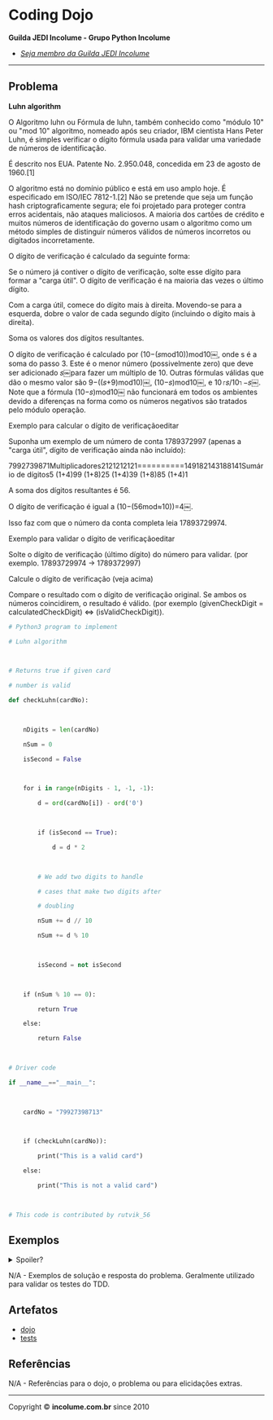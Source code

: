 # Coding Dojo

**Guilda JEDI Incolume - Grupo Python Incolume**

- _[Seja membro da Guilda JEDI Incolume](https://discord.gg/eBNamXVtBW)_

---

## Problema

**Luhn algorithm**

O Algoritmo luhn ou Fórmula de luhn, também conhecido como "módulo 10" ou "mod 10" algoritmo, nomeado após seu criador, IBM cientista Hans Peter Luhn, é simples verificar o dígito fórmula usada para validar uma variedade de números de identificação.

É descrito nos EUA. Patente No. 2.950.048, concedida em 23 de agosto de 1960.[1]

O algoritmo está no domínio público e está em uso amplo hoje. É especificado em ISO/IEC 7812-1.[2] Não se pretende que seja um função hash criptograficamente segura; ele foi projetado para proteger contra erros acidentais, não ataques maliciosos. A maioria dos cartões de crédito e muitos números de identificação do governo usam o algoritmo como um método simples de distinguir números válidos de números incorretos ou digitados incorretamente.

O dígito de verificação é calculado da seguinte forma:

Se o número já contiver o dígito de verificação, solte esse dígito para formar a "carga útil". O dígito de verificação é na maioria das vezes o último dígito.

Com a carga útil, comece do dígito mais à direita. Movendo-se para a esquerda, dobre o valor de cada segundo dígito (incluindo o dígito mais à direita).

Soma os valores dos dígitos resultantes.

O dígito de verificação é calculado por (10−(𝑠mod10))mod10￼, onde s é a soma do passo 3. Este é o menor número (possivelmente zero) que deve ser adicionado 𝑠￼para fazer um múltiplo de 10. Outras fórmulas válidas que dão o mesmo valor são 9−((𝑠+9)mod10)￼, (10−𝑠)mod10￼, e 10⌈𝑠/10⌉−𝑠￼. Note que a fórmula (10−𝑠)mod10￼ não funcionará em todos os ambientes devido a diferenças na forma como os números negativos são tratados pelo módulo operação.

Exemplo para calcular o dígito de verificaçãoeditar

Suponha um exemplo de um número de conta 1789372997 (apenas a "carga útil", dígito de verificação ainda não incluído):

7992739871Multiplicadores2121212121==========149182143188141Sumário de dígitos5 (1+4)99 (1+8)25 (1+4)39 (1+8)85 (1+4)1

A soma dos dígitos resultantes é 56.

O dígito de verificação é igual a (10−(56mod≈10))=4￼.

Isso faz com que o número da conta completa leia 17893729974.

Exemplo para validar o dígito de verificaçãoeditar

Solte o dígito de verificação (último dígito) do número para validar. (por exemplo. 17893729974 → 1789372997)

Calcule o dígito de verificação (veja acima)

Compare o resultado com o dígito de verificação original. Se ambos os números coincidirem, o resultado é válido. (por exemplo (givenCheckDigit = calculatedCheckDigit) ⇔ (isValidCheckDigit)).




```python 
# Python3 program to implement

# Luhn algorithm

 

# Returns true if given card

# number is valid

def checkLuhn(cardNo):

     

    nDigits = len(cardNo)

    nSum = 0

    isSecond = False

     

    for i in range(nDigits - 1, -1, -1):

        d = ord(cardNo[i]) - ord('0')

     

        if (isSecond == True):

            d = d * 2

  

        # We add two digits to handle

        # cases that make two digits after

        # doubling

        nSum += d // 10

        nSum += d % 10

  

        isSecond = not isSecond

     

    if (nSum % 10 == 0):

        return True

    else:

        return False

 

# Driver code   

if __name__=="__main__":

     

    cardNo = "79927398713"

     

    if (checkLuhn(cardNo)):

        print("This is a valid card")

    else:

        print("This is not a valid card")

 

# This code is contributed by rutvik_56


```

## Exemplos

<details> 
  <summary>Spoiler?</summary> 
   Considerar em caso de fatoração:

    > modo pythônico
    > sem condicionais 
    > estruturas performáticas
    > redução de complexidade ciclomática 
    > análise assintótica de algoritmos (big O)

</details>

N/A - Exemplos de solução e resposta do problema. Geralmente utilizado para validar os testes do TDD.

## Artefatos

- [dojo](__init__.py)
- [tests](test_20240905.py)


## Referências

N/A - Referências para o dojo, o problema ou para elicidações extras.

---

Copyright &copy; **incolume.com.br** since 2010